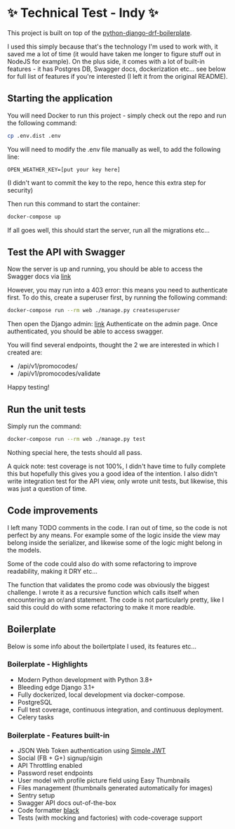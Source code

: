 # ✨ Technical Test - Indy ✨

This project is built on top of the [python-django-drf-boilerplate](https://github.com/Vivify-Ideas/python-django-drf-boilerplate).

I used this simply because that's the technology I'm used to work with, it saved me a lot of time (it would have taken me longer to figure stuff out in NodeJS for example). On the plus side, it comes with a lot of built-in features - it has  Postgres DB, Swagger docs, dockerization etc... see below for full list of features if you're interested (I left it from the original README).


## Starting the application

You will need Docker to run this project - simply check out the repo and run the following command:

```bash
cp .env.dist .env
```

You will need to modify the .env file manually as well, to add the following line:

```OPEN_WEATHER_KEY=[put your key here]```

(I didn't want to commit the key to the repo, hence this extra step for security)

Then run this command to start the container:

```bash
docker-compose up
```

If all goes well, this should start the server, run all the migrations etc...


## Test the API with Swagger

Now the server is up and running, you should be able to access the Swagger docs via [link](http://localhost:8001/swagger)

However, you may run into a 403 error: this means you need to authenticate first. To do this, create a superuser first, by running the following command:

```bash
docker-compose run --rm web ./manage.py createsuperuser
```

Then open the Django admin: [link](http://localhost:8001/admin)
Authenticate on the admin page. Once authenticated, you should be able to access swagger.

You will find several endpoints, thought the 2 we are interested in which I created are:
- /api/v1/promocodes/
- /api/v1/promocodes/validate

Happy testing!


## Run the unit tests

Simply run the command:

```bash
docker-compose run --rm web ./manage.py test
```

Nothing special here, the tests should all pass.

A quick note: test coverage is not 100%, I didn't have time to fully complete this but hopefully this gives you a good idea of the intention. I also didn't write integration test for the API view, only wrote unit tests, but likewise, this was just a question of time.


## Code improvements

I left many TODO comments in the code. I ran out of time, so the code is not perfect by any means. For example some of the logic inside the view may belong inside the serializer, and likewise some of the logic might belong in the models.

Some of the code could also do with some refactoring to improve readability, making it DRY etc...

The function that validates the promo code was obviously the biggest challenge. I wrote it as a recursive function which calls itself when encountering an or/and statement. The code is not particularly pretty, like I said this could do with some refactoring to make it more readble.


## Boilerplate
Below is some info about the boilertplate I used, its features etc...

### Boilerplate - Highlights

- Modern Python development with Python 3.8+
- Bleeding edge Django 3.1+
- Fully dockerized, local development via docker-compose.
- PostgreSQL
- Full test coverage, continuous integration, and continuous deployment.
- Celery tasks

### Boilerplate - Features built-in

- JSON Web Token authentication using [Simple JWT](https://django-rest-framework-simplejwt.readthedocs.io/en/latest/)
- Social (FB + G+) signup/sigin
- API Throttling enabled
- Password reset endpoints
- User model with profile picture field using Easy Thumbnails
- Files management (thumbnails generated automatically for images)
- Sentry setup
- Swagger API docs out-of-the-box
- Code formatter [black](https://black.readthedocs.io/en/stable/)
- Tests (with mocking and factories) with code-coverage support
